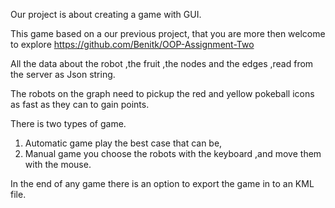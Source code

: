 Our project is about creating a game with GUI.

This game based on a our previous project, that you are more then welcome to explore  https://github.com/Benitk/OOP-Assignment-Two

All the data about the robot ,the fruit ,the nodes and the edges ,read from the server as Json string.

The robots on the graph need to pickup the red and yellow pokeball icons as fast as they can to gain points.

There is two types of game.
1. Automatic game play the best case that can be,
2. Manual game you choose the robots with the keyboard ,and move them with the mouse.

In the end of any game there is an option to export the game in to an KML file.
